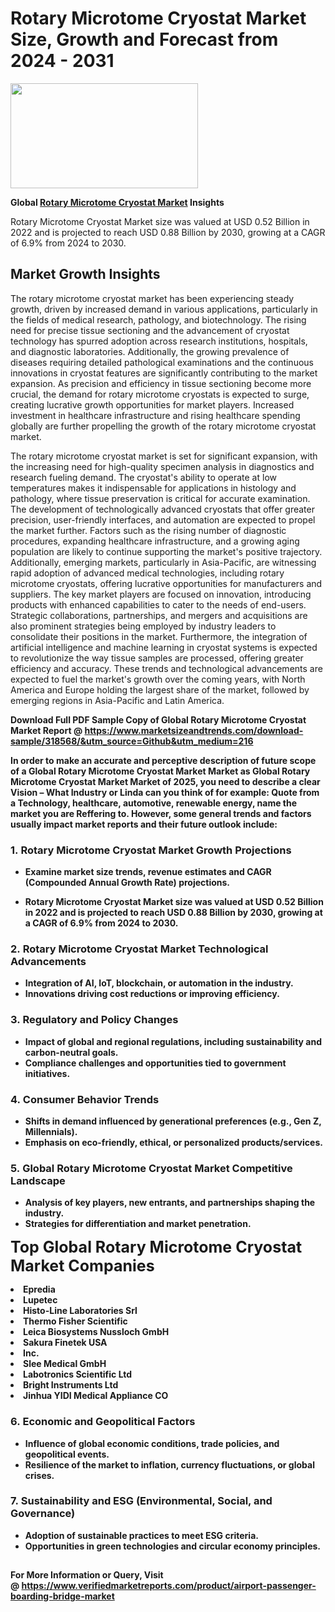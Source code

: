 <H1>Rotary Microtome Cryostat Market Size, Growth and Forecast from 2024 - 2031</H1><img class="aligncenter size-medium wp-image-584254" src="https://thirdeyenews.in/wp-content/uploads/2024/09/Global-Market-Research-300x168.jpeg" alt="" width="300" height="168" /><p><strong>Global&nbsp;<a href="https://www.marketsizeandtrends.com/download-sample/318568/&amp;utm_source=Github&utm_medium=216">Rotary Microtome Cryostat Market</a> Insights</strong></p><p>Rotary Microtome Cryostat Market size was valued at USD 0.52 Billion in 2022 and is projected to reach USD 0.88 Billion by 2030, growing at a CAGR of 6.9% from 2024 to 2030.</p><p><h2>Market Growth Insights</h2> <p>The rotary microtome cryostat market has been experiencing steady growth, driven by increased demand in various applications, particularly in the fields of medical research, pathology, and biotechnology. The rising need for precise tissue sectioning and the advancement of cryostat technology has spurred adoption across research institutions, hospitals, and diagnostic laboratories. Additionally, the growing prevalence of diseases requiring detailed pathological examinations and the continuous innovations in cryostat features are significantly contributing to the market expansion. As precision and efficiency in tissue sectioning become more crucial, the demand for rotary microtome cryostats is expected to surge, creating lucrative growth opportunities for market players. Increased investment in healthcare infrastructure and rising healthcare spending globally are further propelling the growth of the rotary microtome cryostat market.</p> <p><strong></strong></p> <p>The rotary microtome cryostat market is set for significant expansion, with the increasing need for high-quality specimen analysis in diagnostics and research fueling demand. The cryostat's ability to operate at low temperatures makes it indispensable for applications in histology and pathology, where tissue preservation is critical for accurate examination. The development of technologically advanced cryostats that offer greater precision, user-friendly interfaces, and automation are expected to propel the market further. Factors such as the rising number of diagnostic procedures, expanding healthcare infrastructure, and a growing aging population are likely to continue supporting the market's positive trajectory. Additionally, emerging markets, particularly in Asia-Pacific, are witnessing rapid adoption of advanced medical technologies, including rotary microtome cryostats, offering lucrative opportunities for manufacturers and suppliers. The key market players are focused on innovation, introducing products with enhanced capabilities to cater to the needs of end-users. Strategic collaborations, partnerships, and mergers and acquisitions are also prominent strategies being employed by industry leaders to consolidate their positions in the market. Furthermore, the integration of artificial intelligence and machine learning in cryostat systems is expected to revolutionize the way tissue samples are processed, offering greater efficiency and accuracy. These trends and technological advancements are expected to fuel the market's growth over the coming years, with North America and Europe holding the largest share of the market, followed by emerging regions in Asia-Pacific and Latin America. <p><strong></p><p><span class=""><strong>Download Full PDF Sample Copy of Global Rotary Microtome Cryostat Market Report</strong> @ <a href="https://www.marketsizeandtrends.com/download-sample/318568/&amp;utm_source=Github&utm_medium=216" target="_blank">https://www.marketsizeandtrends.com/download-sample/318568/&amp;utm_source=Github&utm_medium=216</a></span></p><p>In order to make an accurate and perceptive description of future scope of a Global&nbsp;Rotary Microtome Cryostat Market Market as Global&nbsp;Rotary Microtome Cryostat Market Market of 2025, you need to describe a clear Vision &ndash; What Industry or Linda can you think of for example: Quote from a Technology, healthcare, automotive, renewable energy, name the market you are Reffering to. However, some general trends and factors usually impact market reports and their future outlook include:</p><h3>1.&nbsp;<strong>Rotary Microtome Cryostat Market Growth Projections</strong></h3><ul><li>Examine market size trends, revenue estimates and CAGR (Compounded Annual Growth Rate) projections.</li><li><p>Rotary Microtome Cryostat Market size was valued at USD 0.52 Billion in 2022 and is projected to reach USD 0.88 Billion by 2030, growing at a CAGR of 6.9% from 2024 to 2030.</p></li></ul><h3>2.&nbsp;<strong>Rotary Microtome Cryostat Market Technological Advancements</strong></h3><ul><li>Integration of AI, IoT, blockchain, or automation in the industry.</li><li>Innovations driving cost reductions or improving efficiency.</li></ul><h3>3.&nbsp;<strong>Regulatory and Policy Changes</strong></h3><ul><li>Impact of global and regional regulations, including sustainability and carbon-neutral goals.</li><li>Compliance challenges and opportunities tied to government initiatives.</li></ul><h3>4.&nbsp;<strong>Consumer Behavior Trends</strong></h3><ul><li>Shifts in demand influenced by generational preferences (e.g., Gen Z, Millennials).</li><li>Emphasis on eco-friendly, ethical, or personalized products/services.</li></ul><h3>5.&nbsp;<strong>Global Rotary Microtome Cryostat Market Competitive Landscape</strong></h3><ul><li>Analysis of key players, new entrants, and partnerships shaping the industry.</li><li>Strategies for differentiation and market penetration.</li></ul><p data-pm-slice="1 1 []"><span style="color: inherit; font-family: inherit; font-size: 25px;">Top Global Rotary Microtome Cryostat Market Companies</span></p><div class="" data-test-id=""><p><li>Epredia</li><li> Lupetec</li><li> Histo-Line Laboratories Srl</li><li> Thermo Fisher Scientific</li><li> Leica Biosystems Nussloch GmbH</li><li> Sakura Finetek USA</li><li> Inc.</li><li> Slee Medical GmbH</li><li> Labotronics Scientific Ltd</li><li> Bright Instruments Ltd</li><li> Jinhua YIDI Medical Appliance CO</li></p></div><h3>6.&nbsp;<strong>Economic and Geopolitical Factors</strong></h3><ul><li>Influence of global economic conditions, trade policies, and geopolitical events.</li><li>Resilience of the market to inflation, currency fluctuations, or global crises.</li></ul><h3>7.&nbsp;<strong>Sustainability and ESG (Environmental, Social, and Governance)</strong></h3><ul><li>Adoption of sustainable practices to meet ESG criteria.</li><li>Opportunities in green technologies and circular economy principles.</li></ul><h2><strong style="font-size: 14px;">For More Information or Query, Visit @&nbsp;</strong><a style="background-color: #ffffff; font-size: 14px;" href="https://www.marketsizeandtrends.com/report/rotary-microtome-cryostat-market/" target="_blank">https://www.verifiedmarketreports.com/product/airport-passenger-boarding-bridge-market</a></h2>
